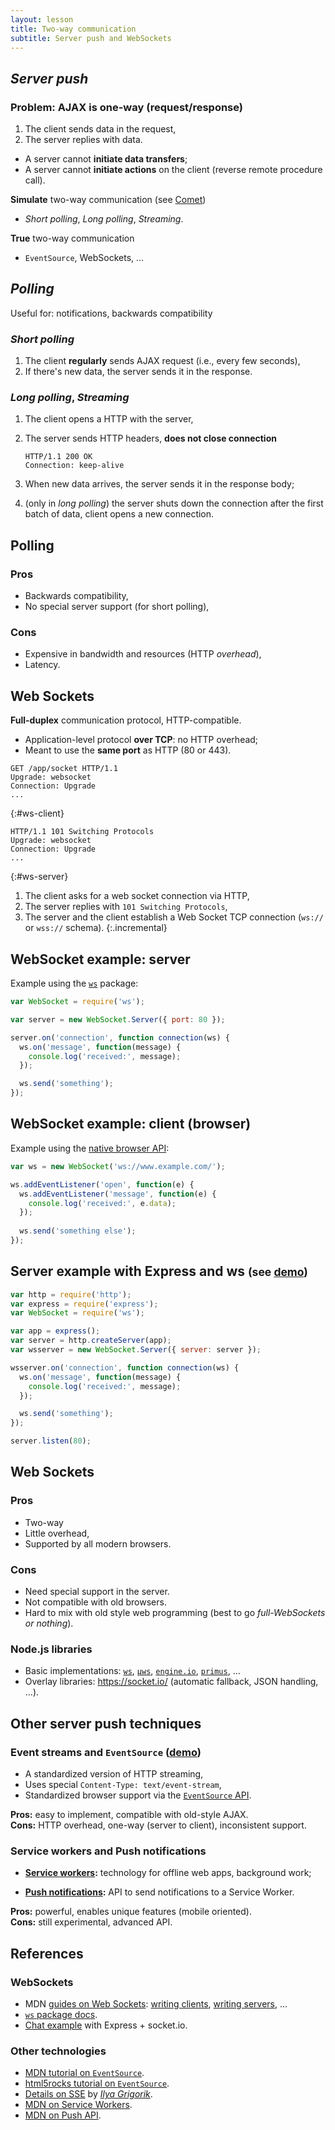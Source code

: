 ```yaml
---
layout: lesson
title: Two-way communication
subtitle: Server push and WebSockets
---
```


<section>

## *Server push*

### Problem: AJAX is **one-way** (request/response)

1. The client sends data in the request,
2. The server replies with data.

- A server cannot **initiate data transfers**;
- A server cannot **initiate actions** on the client (reverse remote
  procedure call).

**Simulate** two-way communication (see
  [Comet](https://en.wikipedia.org/wiki/Comet_%28programming%29))

- *Short polling*, *Long polling*, *Streaming*.

**True** two-way communication

- `EventSource`, WebSockets, ...

</section>
<section>

## *Polling*

Useful for: notifications, backwards compatibility

### *Short polling*

1. The client **regularly** sends AJAX request (i.e., every few seconds),
2. If there's new data, the server sends it in the response.

### *Long polling*, *Streaming*

1. The client opens a HTTP with the server,
2. The server sends HTTP headers, **does not close connection**
   
   ```http
   HTTP/1.1 200 OK
   Connection: keep-alive
   ```

3. When new data arrives, the server sends it in the response body;
4. (only in *long polling*) the server shuts down the connection after
   the first batch of data, client opens a new connection.

</section>
<section>

## Polling

### Pros

- Backwards compatibility,
- No special server support (for short polling),

### Cons

- Expensive in bandwidth and resources (HTTP *overhead*),
- Latency.

</section>
<section>

## Web Sockets

**Full-duplex** communication protocol, HTTP-compatible.

- Application-level protocol **over TCP**: no HTTP overhead;
- Meant to use the **same port** as HTTP (80 or 443).

<div class="two-cols">

```http
GET /app/socket HTTP/1.1
Upgrade: websocket
Connection: Upgrade
...
```
{:#ws-client}

```http
HTTP/1.1 101 Switching Protocols
Upgrade: websocket
Connection: Upgrade
...
```
{:#ws-server}

</div>

<style>
html[data-incremental="1"] #ws-client pre,
html[data-incremental="2"] #ws-server pre
{ box-shadow: 0 0 5px 5px blue }
</style>

1. The client asks for a web socket connection via HTTP,
2. The server replies with `101 Switching Protocols`,
3. The server and the client establish a Web Socket TCP connection
   (`ws://` or `wss://` schema).
{:.incremental}

</section>
<section>

## WebSocket example: server

Example using the [`ws`](https://www.npmjs.com/package/ws) package:

```js
var WebSocket = require('ws');

var server = new WebSocket.Server({ port: 80 });

server.on('connection', function connection(ws) {
  ws.on('message', function(message) {
    console.log('received:', message);
  });

  ws.send('something');
});
```

</section>
<section>

## WebSocket example: client (browser)

Example using the [native browser
API](https://developer.mozilla.org/en-US/docs/Web/API/WebSocket):

```js
var ws = new WebSocket('ws://www.example.com/');

ws.addEventListener('open', function(e) {
  ws.addEventListener('message', function(e) {
    console.log('received:', e.data);
  });
    
  ws.send('something else');
});
```
</section>
<section>

## Server example with Express and ws <small>(see [demo](https://glitch.com/~defeo-lu-aws-ws-demo))</small>

```js
var http = require('http');
var express = require('express');
var WebSocket = require('ws');

var app = express();
var server = http.createServer(app);
var wsserver = new WebSocket.Server({ server: server });

wsserver.on('connection', function connection(ws) {
  ws.on('message', function(message) {
    console.log('received:', message);
  });

  ws.send('something');
});

server.listen(80);
```

</section>
<section>

## Web Sockets

### Pros

- Two-way
- Little overhead,
- Supported by all modern browsers.

### Cons

- Need special support in the server.
- Not compatible with old browsers.
- Hard to mix with old style web programming (best to go
  *full-WebSockets or nothing*).

### Node.js libraries

- Basic implementations: [`ws`](https://www.npmjs.com/package/ws),
  [`μws`](https://www.npmjs.com/package/uws),
  [`engine.io`](https://www.npmjs.com/package/engine.io),
  [`primus`](https://www.npmjs.com/package/primus), ...
- Overlay libraries: <https://socket.io/> (automatic fallback, JSON handling, ...).

</section>
<section>

## Other server push techniques

### Event streams and `EventSource` ([demo](https://www.w3schools.com/html/tryit.asp?filename=tryhtml5_sse))

- A standardized version of HTTP streaming,
- Uses special `Content-Type: text/event-stream`,
- Standardized browser support via the [`EventSource`
  API](https://developer.mozilla.org/en-US/docs/Web/API/Server-sent_events/Using_server-sent_events).

**Pros:** easy to implement, compatible with old-style AJAX.  
**Cons:** HTTP overhead, one-way (server to client), inconsistent support.

### Service workers and Push notifications

- **[Service
  workers](https://developer.mozilla.org/en-US/docs/Web/API/Service_Worker_API):**
  technology for offline web apps, background work;
  
- **[Push
  notifications](https://developer.mozilla.org/en-US/docs/Web/API/Push_API):**
  API to send notifications to a Service Worker.

**Pros:** powerful, enables unique features (mobile oriented).  
**Cons:** still experimental, advanced API.

</section>
<section>

## References

### WebSockets

- MDN [guides on Web
  Sockets](https://developer.mozilla.org/docs/WebSockets): [writing
  clients](https://developer.mozilla.org/en-US/docs/Web/API/WebSockets_API/Writing_WebSocket_client_applications),
  [writing
  servers](https://developer.mozilla.org/en-US/docs/Web/API/WebSockets_API/Writing_WebSocket_servers),
  ...
- [`ws` package docs](https://github.com/websockets/ws).
- [Chat example](https://socket.io/get-started/chat/) with Express + socket.io.

### Other technologies

- [MDN tutorial on `EventSource`](https://developer.mozilla.org/docs/Server-sent_events/Using_server-sent_events).
- [html5rocks tutorial on `EventSource`](https://www.html5rocks.com/en/tutorials/eventsource/basics/).
- [Details on SSE](https://hpbn.co/server-sent-events-sse/)
  by [*Ilya Grigorik*](https://www.igvita.com/).
- [MDN on Service Workers](https://developer.mozilla.org/en-US/docs/Web/API/Service_Worker_API).
- [MDN on Push API](https://developer.mozilla.org/en-US/docs/Web/API/Push_API).

</section>
